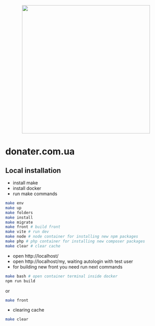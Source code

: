 <p align="center"><a href="https://laravel.com" target="_blank"><img src="https://raw.githubusercontent.com/laravel/art/master/logo-lockup/5%20SVG/2%20CMYK/1%20Full%20Color/laravel-logolockup-cmyk-red.svg" width="400"></a></p>

# donater.com.ua

## Local installation

- install make
- install docker
- run make commands
```bash
make env
make up
make folders
make install
make migrate
make front # build front
make vite # run dev
make node # node container for installing new npm packages
make php # php container for installing new composer packages
make clear # clear cache
```
- open http://localhost/
- open http://localhost/my, waiting autologin with test user
- for building new front you need run next commands
```bash
make bash # open container terminal inside docker
npm run build
```
or
```bash
make front
```
- clearing cache
```bash
make clear
```

